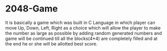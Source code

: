 # 2048-Game
It is basically a game which was built in C Language in which player can move Up, Down, Left, Right as a choice which will allow the player to make the number as large as possible by adding random generated numbers and game will be continued till all the blocks(4*4) are completely filled and at the end he or she will be allotted best score.
